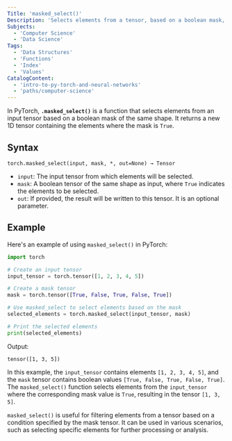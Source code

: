 ```yaml
---
Title: 'masked_select()'
Description: 'Selects elements from a tensor, based on a boolean mask, and returns them as a 1D tensor.'
Subjects:
  - 'Computer Science'
  - 'Data Science'
Tags:
  - 'Data Structures'
  - 'Functions'
  - 'Index'
  - 'Values'
CatalogContent:
  - 'intro-to-py-torch-and-neural-networks'
  - 'paths/computer-science'
---
```


In PyTorch, **`.masked_select()`** is a function that selects elements from an input tensor based on a boolean mask of the same shape. It returns a new 1D tensor containing the elements where the mask is `True`.

## Syntax

```pseudo
torch.masked_select(input, mask, *, out=None) → Tensor
```

- `input`: The input tensor from which elements will be selected.
- `mask`: A boolean tensor of the same shape as input, where `True` indicates the elements to be selected.
- `out`: If provided, the result will be written to this tensor. It is an optional parameter.

## Example

Here's an example of using `masked_select()` in PyTorch:

```py
import torch

# Create an input tensor
input_tensor = torch.tensor([1, 2, 3, 4, 5])

# Create a mask tensor
mask = torch.tensor([True, False, True, False, True])

# Use masked_select to select elements based on the mask
selected_elements = torch.masked_select(input_tensor, mask)

# Print the selected elements
print(selected_elements)
```

Output:

```shell
tensor([1, 3, 5])
```

In this example, the `input_tensor` contains elements `[1, 2, 3, 4, 5]`, and the `mask` tensor contains boolean values `[True, False, True, False, True]`. The `masked_select()` function selects elements from the `input_tensor` where the corresponding mask value is `True`, resulting in the tensor `[1, 3, 5]`.

`masked_select()` is useful for filtering elements from a tensor based on a condition specified by the mask tensor. It can be used in various scenarios, such as selecting specific elements for further processing or analysis.
